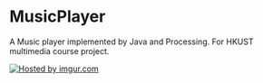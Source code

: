 MusicPlayer
===========

A Music player implemented by Java and Processing.
For HKUST multimedia course project.

<a href="http://imgur.com/vuVYeTL"><img src="http://i.imgur.com/vuVYeTL.jpg?1" title="Hosted by imgur.com" /></a>